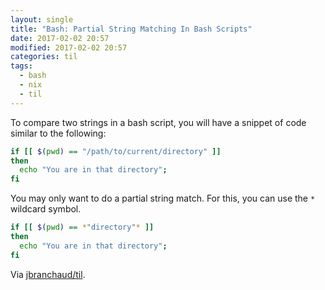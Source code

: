 ```yaml
---
layout: single
title: "Bash: Partial String Matching In Bash Scripts"
date: 2017-02-02 20:57
modified: 2017-02-02 20:57
categories: til
tags:
  - bash
  - nix
  - til
---
```


To compare two strings in a bash script, you will have a snippet of code
similar to the following:

```bash
if [[ $(pwd) == "/path/to/current/directory" ]]
then
  echo "You are in that directory";
fi
```

You may only want to do a partial string match. For this, you can use the
`*` wildcard symbol.

```bash
if [[ $(pwd) == *"directory"* ]]
then
  echo "You are in that directory";
fi
```

Via [jbranchaud/til](https://github.com/jbranchaud/til).
